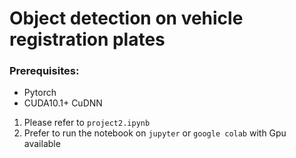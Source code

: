 # Object detection on vehicle registration plates 

### Prerequisites:
- Pytorch
- CUDA10.1+ CuDNN

1. Please refer to `project2.ipynb`
2. Prefer to run the notebook on `jupyter` or `google colab` with Gpu available
